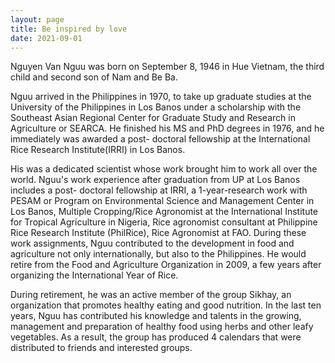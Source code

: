 ```yaml
---
layout: page
title: Be inspired by love
date: 2021-09-01
---
```


Nguyen Van Nguu was born on September 8, 1946 in Hue Vietnam, the third child and second son of Nam and Be Ba. 

Nguu arrived in the Philippines in 1970, to take up graduate studies at the University of the Philippines in Los Banos under a scholarship with the Southeast Asian Regional Center for Graduate Study and Research in Agriculture or SEARCA. He finished his MS and PhD degrees in 1976, and he immediately was awarded a post- doctoral fellowship at the International Rice Research Institute(IRRI) in Los Banos.

His was a dedicated scientist whose work brought him to work all over the world. Nguu's work experience after graduation from UP at Los Banos includes a post- doctoral fellowship at IRRI, a 1-year-research work with PESAM or Program on Environmental Science and Management Center in Los Banos, Multiple Cropping/Rice Agronomist at the International Institute for Tropical Agriculture in Nigeria, Rice agronomist consultant at Philippine Rice Research Institute (PhilRice), Rice Agronomist at FAO. During these work assignments, Nguu contributed to the development in food and agriculture not only internationally, but also to the Philippines. 
He would retire from the Food and Agriculture Organization in 2009, a few years after organizing the International Year of Rice. 

During retirement, he was an active member of the group Sikhay, an organization that promotes healthy eating and good nutrition. In the last ten years, Nguu has contributed his knowledge and talents in the growing, management and preparation of healthy food using herbs and other leafy vegetables. As a result, the group has produced 4 calendars that were distributed to friends and interested groups. 
